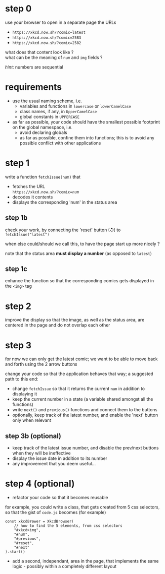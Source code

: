 # step 0

use your browser to open in a separate page the URLs

* `https://xkcd.now.sh/?comic=latest`
* `https://xkcd.now.sh/?comic=2583`
* `https://xkcd.now.sh/?comic=2582`

what does that content look like ?  
what can be the meaning of `num` and `img` fields ?

*hint*: numbers are sequential

# requirements

* use the usual naming scheme, i.e.
  * variables and functions in `lowercase` or `lowerCamelCase`
  * class names, if any, in `UpperCamelCase`
  * global constants in `UPPERCASE`
* as far as possible, your code should have the smallest possible footprint on
  the global namespace, i.e.
  * avoid declaring globals
  * as far as possible, confine them into functions; this is to avoid any
  possible conflict with other applications

# step 1

write a function `fetchIssue(num)` that

* fetches the URL  
  `https://xkcd.now.sh/?comic=`*`num`*
* decodes it contents
* displays the corresponding 'num' in the status area

## step 1b

check your work, by connecting the 'reset' button (↺) to `fetchIssue("latest")`

when else could/should we call this, to have the page start up more nicely ?

note that the status area **must display a number** (as opposed to
`latest`)

## step 1c

enhance the function so that the corresponding comics gets displayed in the `<img>` tag

# step 2

improve the display so that the image, as well as the status area, are centered
in the page and do not overlap each other

# step 3

for now we can only get the latest comic; we want to be able to move back and
forth using the 2 arrow buttons

change your code so that the application behaves that way; a suggested path to this end:

* change `fetchIssue` so that it returns the current `num` in addition to displaying it
* keep the current number in a state (a variable shared amongst all the
  functions)
* write `next()` and `previous()` functions and connect them to the buttons
* optionally, keep track of the latest number, and enable the 'next' button only
  when relevant

## step 3b (optional)

* keep track of the latest issue number, and disable the prev/next buttons when
  they will be ineffective
* display the issue date in addition to its number
* any improvement that you deem useful...

# step 4 (optional)

* refactor your code so that it becomes reusable

for example, you could write a class, that gets created from 5 css selectors, so
that the gist of `code.js` becomes (for example)

```
const xkcdBrower = XkcdBrowser(
    // how to find the 5 elements, from css selectors
    "#xkcd>img",
    "#num",
    "#previous",
    "#reset",
    "#next"
).start()
```

* add a second, independant, area in the page, that implements the same logic - possibly within a completely different layout
